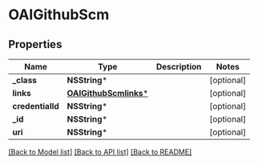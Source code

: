 # OAIGithubScm

## Properties
Name | Type | Description | Notes
------------ | ------------- | ------------- | -------------
**_class** | **NSString*** |  | [optional] 
**links** | [**OAIGithubScmlinks***](OAIGithubScmlinks.md) |  | [optional] 
**credentialId** | **NSString*** |  | [optional] 
**_id** | **NSString*** |  | [optional] 
**uri** | **NSString*** |  | [optional] 

[[Back to Model list]](../README.md#documentation-for-models) [[Back to API list]](../README.md#documentation-for-api-endpoints) [[Back to README]](../README.md)


